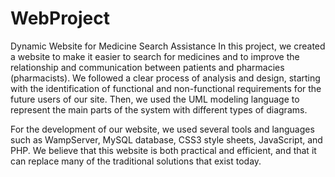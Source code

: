 # WebProject
Dynamic Website for Medicine Search Assistance
In this project, we created a website to make it easier to search for medicines and to improve the relationship and communication between patients and pharmacies (pharmacists). We followed a clear process of analysis and design, starting with the identification of functional and non-functional requirements for the future users of our site. Then, we used the UML modeling language to represent the main parts of the system with different types of diagrams.

For the development of our website, we used several tools and languages such as WampServer, MySQL database, CSS3 style sheets, JavaScript, and PHP. We believe that this website is both practical and efficient, and that it can replace many of the traditional solutions that exist today.
